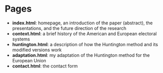 # Pages
- **index.html**: homepage, an introduction of the paper (abstract), the presentations, and the future direction of the research
- **context.html**: a brief history of the American and European electoral systems
- **huntington.html**: a description of how the Huntington method and its modified versions work
- **adaptation.html**: my adaptation of the Huntington method for the European Union
- **contact.html**: the contact form